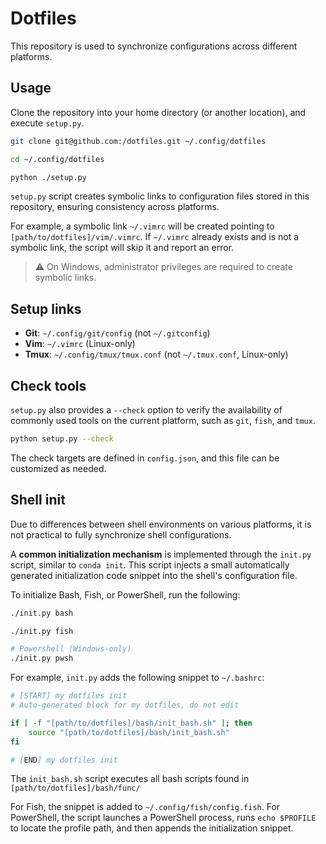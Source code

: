 # Dotfiles

This repository is used to synchronize configurations across different platforms.

## Usage

Clone the repository into your home directory (or another location), and execute `setup.py`.
```bash
git clone git@github.com:/dotfiles.git ~/.config/dotfiles

cd ~/.config/dotfiles

python ./setup.py
```

`setup.py` script creates symbolic links to configuration files stored in this repository, ensuring consistency across platforms.

For example, a symbolic link `~/.vimrc` will be created pointing to `[path/to/dotfiles]/vim/.vimrc`.
If `~/.vimrc` already exists and is not a symbolic link, the script will skip it and report an error.

> ⚠️ On Windows, administrator privileges are required to create symbolic links.

## Setup links

- **Git**: `~/.config/git/config` (not `~/.gitconfig`)
- **Vim**: `~/.vimrc` (Linux-only)
- **Tmux**: `~/.config/tmux/tmux.conf` (not `~/.tmux.conf`, Linux-only)


## Check tools

`setup.py` also provides a `--check` option to verify the availability of commonly used tools on the current platform, such as `git`, `fish`, and `tmux`.

```bash
python setup.py --check
```

The check targets are defined in `config.json`, and this file can be customized as needed.

## Shell init

Due to differences between shell environments on various platforms, it is not practical to fully synchronize shell configurations.

A **common initialization mechanism** is implemented through the `init.py` script, similar to `conda init`. This script injects a small automatically generated initialization code snippet into the shell's configuration file.

To initialize Bash, Fish, or PowerShell, run the following:
```bash
./init.py bash

./init.py fish

# Powershell (Windows-only)
./init.py pwsh
```

For example, `init.py` adds the following snippet to `~/.bashrc`:
```bash
# [START] my dotfiles init
# Auto-generated block for my dotfiles, do not edit

if [ -f "[path/to/dotfiles]/bash/init_bash.sh" ]; then
    source "[path/to/dotfiles]/bash/init_bash.sh"
fi

# [END] my dotfiles init
```

The `init_bash.sh` script executes all bash scripts found in `[path/to/dotfiles]/bash/func/`

For Fish, the snippet is added to `~/.config/fish/config.fish`.
For PowerShell, the script launches a PowerShell process, runs `echo $PROFILE` to locate the profile path, and then appends the initialization snippet.
